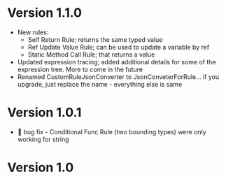 # Version 1.1.0
- New rules:
  - Self Return Rule; returns the same typed value
  - Ref Update Value Rule; can be used to update a variable by ref
  - Static Method Call Rule; that returns a value
- Updated expression tracing; added additional details for some of the expression tree.  More to come in the future
- Renamed CustomRuleJsonConverter to JsonConveterForRule... if you upgrade, just replace the name - everything else is same

# Version 1.0.1
- :bug: bug fix - Conditional Func Rule (two bounding types) were only working for string

# Version 1.0

